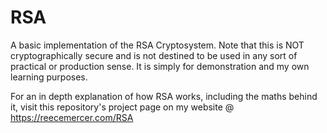 # RSA
A basic implementation of the RSA Cryptosystem. Note that this is NOT cryptographically secure and is not destined to be used in any sort of practical or production sense. It is simply for demonstration and my own learning purposes.

For an in depth explanation of how RSA works, including the maths behind it, visit this repository's project page on my website @ https://reecemercer.com/RSA
